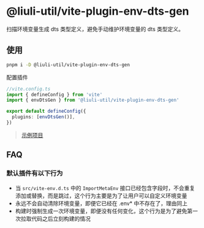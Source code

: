 # @liuli-util/vite-plugin-env-dts-gen

扫描环境变量生成 dts 类型定义，避免手动维护环境变量的 dts 类型定义。

## 使用

```sh
pnpm i -D @liuli-util/vite-plugin-env-dts-gen
```

配置插件

```ts
//vite.config.ts
import { defineConfig } from 'vite'
import { envDtsGen } from '@liuli-util/vite-plugin-env-dts-gen'

export default defineConfig({
  plugins: [envDtsGen()],
})
```

> [示例项目](https://github.com/rxliuli/liuli-tools/tree/master/examples/vite-plugin-env-dts-gen-example)

## FAQ

### 默认插件有以下行为

- 当 `src/vite-env.d.ts` 中的 `ImportMetaEnv` 接口已经包含字段时，不会重复添加或替换，而是跳过，这个行为主要是为了让用户可以自定义环境变量
- 永远不会自动清除环境变量，即便它已经在 .env\* 中不存在了，理由同上
- 构建时强制生成一次环境变量，即便没有任何变化，这个行为是为了避免第一次拉取代码之后立刻构建的情况
